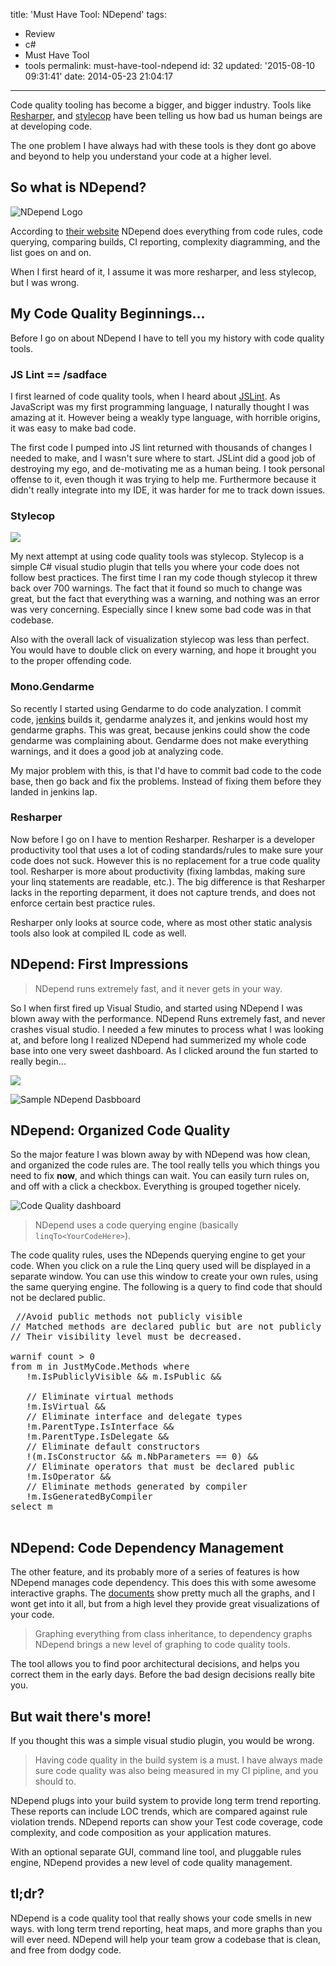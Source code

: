 title: 'Must Have Tool: NDepend'
tags:

  - Review
  - c#
  - Must Have Tool
  - tools
permalink: must-have-tool-ndepend
id: 32
updated: '2015-08-10 09:31:41'
date: 2014-05-23 21:04:17
---

Code quality tooling has become a bigger, and bigger industry. Tools like [Resharper](http://www.jetbrains.com/resharper/), and [stylecop](http://stylecop.codeplex.com/releases/view/79972) have been telling us how bad us human beings are at developing code.

The one problem I have always had with these tools is they dont go above and beyond to help you understand your code at a higher level.


## So what is NDepend?

![NDepend Logo](/content/images/2014/May/ndep.PNG)

According to [their website](http://www.ndepend.com/Features.aspx) NDepend does everything from code rules, code querying, comparing builds, CI reporting, complexity diagramming, and the list goes on and on.

When I first heard of it, I assume it was more resharper, and less stylecop, but I was wrong.

## My Code Quality Beginnings...

Before I go on about NDepend I have to tell you my history with code quality tools. 

### JS Lint == /sadface 

I first learned of code quality tools, when I heard about [JSLint](http://www.jslint.com/). As JavaScript was my first programming language, I naturally thought I was amazing at it. However being a weakly type language, with horrible origins, it was easy to make bad code.

The first code I pumped into JS lint returned with thousands of changes I needed to make, and I wasn't sure where to start. JSLint did a good job of destroying my ego, and de-motivating me as a human being. I took personal offense to it, even though it was trying to help me. Furthermore because it didn't really integrate into my IDE, it was harder for me to track down issues.

### Stylecop 

![](/content/images/2014/May/91wmm.jpg)

My next attempt at using code quality tools was stylecop. Stylecop is a simple C# visual studio plugin that tells you where your code does not follow best practices. The first time I ran my code though stylecop it threw back over 700 warnings. The fact that it found so much to change was great, but the fact that everything was a warning, and nothing was an error was very concerning. Especially since I knew some bad code was in that codebase.

Also with the overall lack of visualization stylecop was less than perfect. You would have to double click on every warning, and hope it brought you to the proper offending code.

### Mono.Gendarme

So recently I started using Gendarme to do code analyzation. I commit code, [jenkins](http://jenkins-ci.org/) builds it, gendarme analyzes it, and jenkins would host my gendarme graphs. This was great, because jenkins could show the code gendarme was complaining about. Gendarme does not make everything warnings, and it does a good job at analyzing code.

My major problem with this, is that I'd have to commit bad code to the code base, then go back and fix the problems. Instead of fixing them before they landed in jenkins lap.

### Resharper


Now before I go on I have to mention Resharper. Resharper is a developer productivity tool that uses a lot of coding standards/rules to make sure your code does not suck. However this is no replacement for a true code quality tool. Resharper is more about productivity (fixing lambdas, making sure your linq statements are readable, etc.). The big difference is that Resharper lacks in the reporting deparment, it does not capture trends, and does not enforce certain best practice rules. 

Resharper only looks at source code, where as most other static analysis tools also look at compiled IL code as well.

## NDepend: First Impressions

>NDepend runs extremely fast, and it never gets in your way.

So I when first fired up Visual Studio, and started using NDepend I was blown away with the performance. NDepend Runs extremely fast, and never crashes visual studio.  I needed a few minutes to process what I was looking at, and before long I realized NDepend had summerized my whole code base into one very sweet dashboard. As I clicked around the fun started to really begin...


![](/content/images/2014/May/ndepdash.PNG)


![Sample NDepend Dasbboard](/content/images/2014/May/NDependDash.PNG)



## NDepend: Organized Code Quality

So the major feature I was blown away by with NDepend was how clean, and organized the code rules are. The tool really tells you which things you need to fix **now**, and which things can wait. You can easily turn rules on, and off with a click a checkbox. Everything is grouped together nicely. 

![Code Quality dashboard](/content/images/2014/May/errorsOrganized.PNG)

>NDepend uses a code querying engine (basically `linqTo<YourCodeHere>`).

 The code quality rules, uses the NDepends querying engine to get your code. When you click on a rule the Linq query used will be displayed in a separate window. You can use this window to create your own rules, using the same querying engine. The following is a query to find code that should not be declared public.
 
<pre>
 //<Name>Avoid public methods not publicly visible</Name>
// Matched methods are declared public but are not publicly visible by assemblies consumers.
// Their visibility level must be decreased.

warnif count > 0
from m in JustMyCode.Methods where 
   !m.IsPubliclyVisible && m.IsPublic &&

   // Eliminate virtual methods
   !m.IsVirtual &&
   // Eliminate interface and delegate types
   !m.ParentType.IsInterface &&
   !m.ParentType.IsDelegate &&
   // Eliminate default constructors
   !(m.IsConstructor && m.NbParameters == 0) &&
   // Eliminate operators that must be declared public
   !m.IsOperator &&
   // Eliminate methods generated by compiler
   !m.IsGeneratedByCompiler 
select m

</pre>

## NDepend: Code Dependency Management

The other feature, and its probably more of a series of features is how NDepend manages code dependency. This does this with some awesome interactive graphs. The [documents](http://www.ndepend.com/Doc_VS_Arch.aspx#Dep) show pretty much all the graphs, and I wont get into it all, but from a high level they provide great visualizations of your code. 

>Graphing everything from class inheritance, to dependency graphs NDepend brings a new level of graphing to code quality tools.

The tool allows you to find poor architectural decisions, and helps you correct them in the early days. Before the bad design decisions really bite you.
 
## But wait there's more!

If you thought this was a simple visual studio plugin, you would be wrong.

>Having code quality in the build system is a must. I have always made sure code quality was also being measured in my CI pipline, and you should to.

NDepend plugs into your build system to provide long term trend reporting. These reports can include LOC trends, which are compared against rule violation trends. NDepend reports can show your Test code coverage, code complexity, and code composition as your application matures.

With an optional separate GUI, command line tool, and pluggable rules engine, NDepend provides a new level of code quality management.


## tl;dr?

NDepend is a code quality tool that really shows your code smells in new ways. with long term trend reporting, heat maps, and more graphs than you will ever need. NDepend will help your team grow a codebase that is clean, and free from dodgy code.